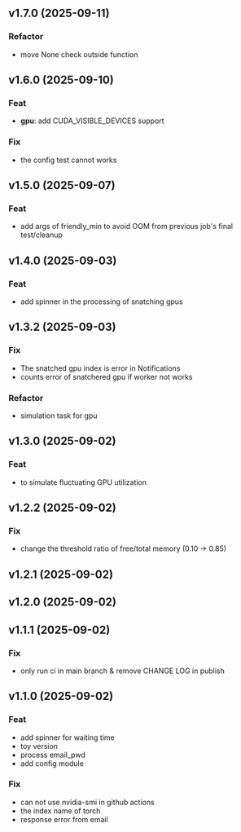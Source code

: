 ## v1.7.0 (2025-09-11)

### Refactor

- move None check outside function

## v1.6.0 (2025-09-10)

### Feat

- **gpu**: add CUDA_VISIBLE_DEVICES support

### Fix

- the config test cannot works

## v1.5.0 (2025-09-07)

### Feat

- add args of friendly_min to avoid OOM from previous job's final test/cleanup

## v1.4.0 (2025-09-03)

### Feat

- add spinner in the processing of snatching gpus

## v1.3.2 (2025-09-03)

### Fix

- The snatched gpu index is error in Notifications
- counts error of snatchered gpu if worker not works

### Refactor

- simulation task for gpu

## v1.3.0 (2025-09-02)

### Feat

- to simulate fluctuating GPU utilization

## v1.2.2 (2025-09-02)

### Fix

- change the threshold ratio of free/total memory (0.10 -> 0.85)

## v1.2.1 (2025-09-02)

## v1.2.0 (2025-09-02)

## v1.1.1 (2025-09-02)

### Fix

- only run ci in main branch & remove CHANGE LOG in publish

## v1.1.0 (2025-09-02)

### Feat

- add spinner for waiting time
- toy version
- process email_pwd
- add config module

### Fix

- can not use nvidia-smi in github actions
- the index name of torch
- response error from email
